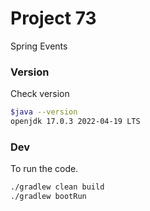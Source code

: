 # Project 73

Spring Events

### Version

Check version

```bash
$java --version
openjdk 17.0.3 2022-04-19 LTS
```

### Dev

To run the code.

```bash
./gradlew clean build
./gradlew bootRun
```
